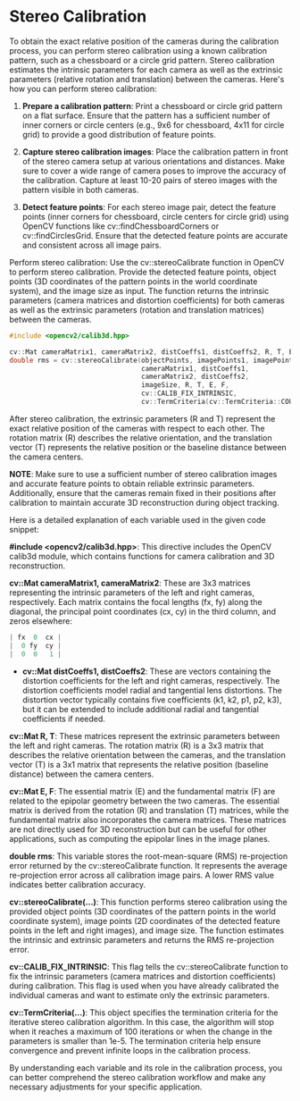 # Stereo Calibration

To obtain the exact relative position of the cameras during the calibration process, you can perform stereo calibration using a known calibration pattern, such as a chessboard or a circle grid pattern. Stereo calibration estimates the intrinsic parameters for each camera as well as the extrinsic parameters (relative rotation and translation) between the cameras. Here's how you can perform stereo calibration:

1. **Prepare a calibration pattern**: Print a chessboard or circle grid pattern on a flat surface. Ensure that the pattern has a sufficient number of inner corners or circle centers (e.g., 9x6 for chessboard, 4x11 for circle grid) to provide a good distribution of feature points.

2. **Capture stereo calibration images**: Place the calibration pattern in front of the stereo camera setup at various orientations and distances. Make sure to cover a wide range of camera poses to improve the accuracy of the calibration. Capture at least 10-20 pairs of stereo images with the pattern visible in both cameras.

3. **Detect feature points**: For each stereo image pair, detect the feature points (inner corners for chessboard, circle centers for circle grid) using OpenCV functions like cv::findChessboardCorners or cv::findCirclesGrid. Ensure that the detected feature points are accurate and consistent across all image pairs.

Perform stereo calibration: Use the cv::stereoCalibrate function in OpenCV to perform stereo calibration. Provide the detected feature points, object points (3D coordinates of the pattern points in the world coordinate system), and the image size as input. The function returns the intrinsic parameters (camera matrices and distortion coefficients) for both cameras as well as the extrinsic parameters (rotation and translation matrices) between the cameras.

```cpp
#include <opencv2/calib3d.hpp>

cv::Mat cameraMatrix1, cameraMatrix2, distCoeffs1, distCoeffs2, R, T, E, F;
double rms = cv::stereoCalibrate(objectPoints, imagePoints1, imagePoints2,
                                 cameraMatrix1, distCoeffs1,
                                 cameraMatrix2, distCoeffs2,
                                 imageSize, R, T, E, F,
                                 cv::CALIB_FIX_INTRINSIC,
                                 cv::TermCriteria(cv::TermCriteria::COUNT + cv::TermCriteria::EPS, 100, 1e-5));
```

After stereo calibration, the extrinsic parameters (R and T) represent the exact relative position of the cameras with respect to each other. The rotation matrix (R) describes the relative orientation, and the translation vector (T) represents the relative position or the baseline distance between the camera centers.

**NOTE**: Make sure to use a sufficient number of stereo calibration images and accurate feature points to obtain reliable extrinsic parameters. Additionally, ensure that the cameras remain fixed in their positions after calibration to maintain accurate 3D reconstruction during object tracking.

Here is a detailed explanation of each variable used in the given code snippet:

**#include <opencv2/calib3d.hpp>**: This directive includes the OpenCV calib3d module, which contains functions for camera calibration and 3D reconstruction.

**cv::Mat cameraMatrix1, cameraMatrix2**: These are 3x3 matrices representing the intrinsic parameters of the left and right cameras, respectively. Each matrix contains the focal lengths (fx, fy) along the diagonal, the principal point coordinates (cx, cy) in the third column, and zeros elsewhere:

```cpp
| fx  0  cx |
|  0 fy  cy |
|  0  0   1 |
```

- **cv::Mat distCoeffs1, distCoeffs2**: These are vectors containing the distortion coefficients for the left and right cameras, respectively. The distortion coefficients model radial and tangential lens distortions. The distortion vector typically contains five coefficients (k1, k2, p1, p2, k3), but it can be extended to include additional radial and tangential coefficients if needed.

**cv::Mat R, T**: These matrices represent the extrinsic parameters between the left and right cameras. The rotation matrix (R) is a 3x3 matrix that describes the relative orientation between the cameras, and the translation vector (T) is a 3x1 matrix that represents the relative position (baseline distance) between the camera centers.

**cv::Mat E, F**: The essential matrix (E) and the fundamental matrix (F) are related to the epipolar geometry between the two cameras. The essential matrix is derived from the rotation (R) and translation (T) matrices, while the fundamental matrix also incorporates the camera matrices. These matrices are not directly used for 3D reconstruction but can be useful for other applications, such as computing the epipolar lines in the image planes.

**double rms**: This variable stores the root-mean-square (RMS) re-projection error returned by the cv::stereoCalibrate function. It represents the average re-projection error across all calibration image pairs. A lower RMS value indicates better calibration accuracy.

**cv::stereoCalibrate(...)**: This function performs stereo calibration using the provided object points (3D coordinates of the pattern points in the world coordinate system), image points (2D coordinates of the detected feature points in the left and right images), and image size. The function estimates the intrinsic and extrinsic parameters and returns the RMS re-projection error.

**cv::CALIB_FIX_INTRINSIC**: This flag tells the cv::stereoCalibrate function to fix the intrinsic parameters (camera matrices and distortion coefficients) during calibration. This flag is used when you have already calibrated the individual cameras and want to estimate only the extrinsic parameters.

**cv::TermCriteria(...)**: This object specifies the termination criteria for the iterative stereo calibration algorithm. In this case, the algorithm will stop when it reaches a maximum of 100 iterations or when the change in the parameters is smaller than 1e-5. The termination criteria help ensure convergence and prevent infinite loops in the calibration process.

By understanding each variable and its role in the calibration process, you can better comprehend the stereo calibration workflow and make any necessary adjustments for your specific application.

